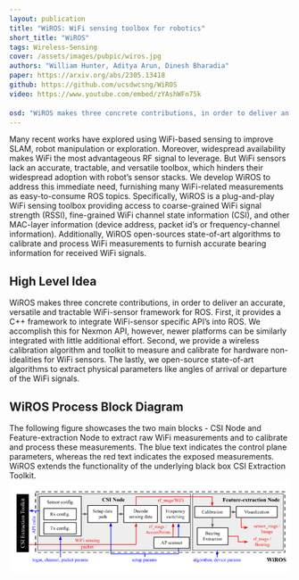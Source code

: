 ```yaml
---
layout: publication
title: "WiROS: WiFi sensing toolbox for robotics"
short_title: "WiROS"
tags: Wireless-Sensing
cover: /assets/images/pubpic/wiros.jpg
authors: "William Hunter, Aditya Arun, Dinesh Bharadia"
paper: https://arxiv.org/abs/2305.13418
github: https://github.com/ucsdwcsng/WiROS
video: https://www.youtube.com/embed/zYAshWFn75k

osd: "WiROS makes three concrete contributions, in order to deliver an accurate, versatile and tractable WiFi-sensor framework for ROS. First, it provides a C++ framework to integrate WiFi-sensor specific API’s into ROS. We accomplish this for Nexmon API, however, newer platforms can be similarly integrated with little additional effort. Second, we provide a wireless calibration algorithm and toolkit to measure and calibrate for hardware non-idealities for WiFi sensors. The lastly, we open-source state-of-art algorithms to extract physical parameters like angles of arrival or departure of the WiFi signals."
---
```


Many recent works have explored using WiFi-based sensing to improve SLAM, robot manipulation or exploration. Moreover, widespread availability makes WiFi the most advantageous RF signal to leverage. But WiFi sensors lack an accurate, tractable, and versatile toolbox, which hinders their widespread adoption with robot’s sensor stacks. We develop WiROS to address this immediate need, furnishing many WiFi-related measurements as easy-to-consume ROS topics. Specifically, WiROS is a plug-and-play WiFi sensing toolbox providing access to coarse-grained WiFi signal strength (RSSI), fine-grained WiFi channel state information (CSI), and other MAC-layer information (device address, packet id’s or frequency-channel information). Additionally, WiROS open-sources state-of-art algorithms to calibrate and process WiFi measurements to furnish accurate bearing information for received WiFi signals.
<h2>High Level Idea</h2>
WiROS makes three concrete contributions, in order to deliver an accurate, versatile and tractable WiFi-sensor framework for ROS. First, it provides a C++ framework to integrate WiFi-sensor specific API’s into ROS. We accomplish this for Nexmon API, however, newer platforms can be similarly integrated with little additional effort. Second, we provide a wireless calibration algorithm and toolkit to measure and calibrate for hardware non-idealities for WiFi sensors. The lastly, we open-source state-of-art algorithms to extract physical parameters like angles of arrival or departure of the WiFi signals.
<h2>WiROS Process Block Diagram</h2>
The following figure showcases the two main blocks - CSI Node and Feature-extraction Node to extract raw WiFi measurements and to calibrate and process these measurements. The blue text indicates the control plane parameters, whereas the red text indicates the exposed measurements. WiROS extends the functionality of the underlying black box CSI Extraction Toolkit.
<div><img src="/assets/images/pubpic/wiros-block.png" /></div>
